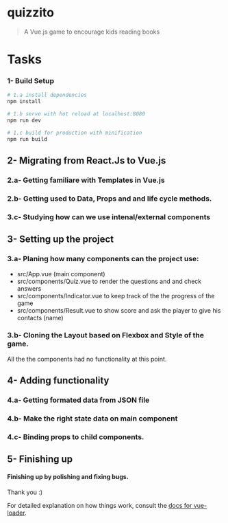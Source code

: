# quizzito

> A Vue.js game to encourage kids reading books

# Tasks

### 1- Build Setup

``` bash
# 1.a install dependencies
npm install

# 1.b serve with hot reload at localhost:8080
npm run dev

# 1.c build for production with minification
npm run build
```
## 2- Migrating from React.Js to Vue.js

### 2.a- Getting familiare with Templates in Vue.js
### 2.b- Getting used to Data, Props and and life cycle methods.
### 3.c- Studying how can we use intenal/external components

## 3- Setting up the project

### 3.a- Planing how many components can the project use:

- src/App.vue (main component)
- src/components/Quiz.vue to render the questions and and check answers
- src/components/Indicator.vue to keep track of the the progress of the game
- src/components/Result.vue to show score and ask the player to give his contacts (name)

### 3.b- Cloning the Layout based on Flexbox and Style of the game.

All the the components had no functionality at this point.

## 4- Adding functionality

### 4.a- Getting formated data from JSON file
### 4.b- Make the right state data on main component
### 4.c- Binding props to child components.

## 5- Finishing up

#### Finishing up by polishing and fixing bugs.

Thank you :)








For detailed explanation on how things work, consult the [docs for vue-loader](http://vuejs.github.io/vue-loader).
